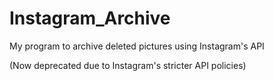 # Instagram_Archive
My program to archive deleted pictures using Instagram's API </br>

(Now deprecated due to Instagram's stricter API policies) 
